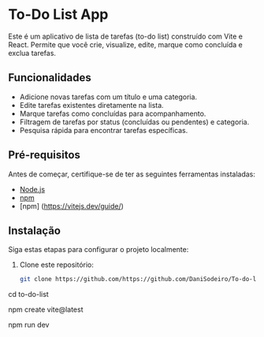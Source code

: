 # To-Do List App

Este é um aplicativo de lista de tarefas (to-do list) construído com Vite e React. Permite que você crie, visualize, edite, marque como concluída e exclua tarefas.

## Funcionalidades

- Adicione novas tarefas com um título e uma categoria.
- Edite tarefas existentes diretamente na lista.
- Marque tarefas como concluídas para acompanhamento.
- Filtragem de tarefas por status (concluídas ou pendentes) e categoria.
- Pesquisa rápida para encontrar tarefas específicas.

## Pré-requisitos

Antes de começar, certifique-se de ter as seguintes ferramentas instaladas:

- [Node.js](https://nodejs.org/)
- [npm](https://www.npmjs.com/)
- [npm] (https://vitejs.dev/guide/)

## Instalação

Siga estas etapas para configurar o projeto localmente:

1. Clone este repositório:

   ```bash
   git clone https://github.com/https://github.com/DaniSodeiro/To-do-list
   ```

cd to-do-list

npm create vite@latest

npm run dev
